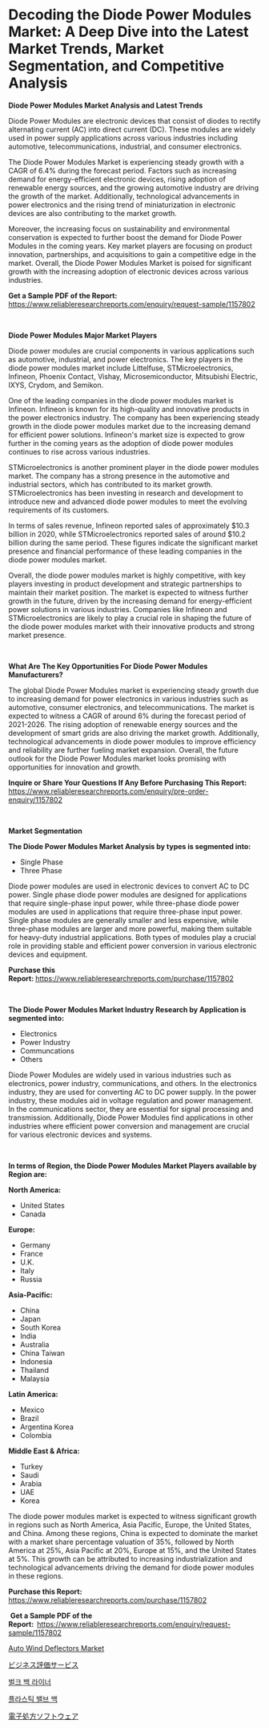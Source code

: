 <p><h1>Decoding the Diode Power Modules Market: A Deep Dive into the Latest Market Trends, Market Segmentation, and Competitive Analysis</h1></p><p><strong>Diode Power Modules Market Analysis and Latest Trends</strong></p>
<p><p>Diode Power Modules are electronic devices that consist of diodes to rectify alternating current (AC) into direct current (DC). These modules are widely used in power supply applications across various industries including automotive, telecommunications, industrial, and consumer electronics.</p><p>The Diode Power Modules Market is experiencing steady growth with a CAGR of 6.4% during the forecast period. Factors such as increasing demand for energy-efficient electronic devices, rising adoption of renewable energy sources, and the growing automotive industry are driving the growth of the market. Additionally, technological advancements in power electronics and the rising trend of miniaturization in electronic devices are also contributing to the market growth.</p><p>Moreover, the increasing focus on sustainability and environmental conservation is expected to further boost the demand for Diode Power Modules in the coming years. Key market players are focusing on product innovation, partnerships, and acquisitions to gain a competitive edge in the market. Overall, the Diode Power Modules Market is poised for significant growth with the increasing adoption of electronic devices across various industries.</p></p>
<p><strong>Get a Sample PDF of the Report:&nbsp;</strong> <a href="https://www.reliableresearchreports.com/enquiry/request-sample/1157802">https://www.reliableresearchreports.com/enquiry/request-sample/1157802</a></p>
<p>&nbsp;</p>
<p><strong>Diode Power Modules Major Market Players</strong></p>
<p><p>Diode power modules are crucial components in various applications such as automotive, industrial, and power electronics. The key players in the diode power modules market include Littelfuse, STMicroelectronics, Infineon, Phoenix Contact, Vishay, Microsemiconductor, Mitsubishi Electric, IXYS, Crydom, and Semikon.</p><p>One of the leading companies in the diode power modules market is Infineon. Infineon is known for its high-quality and innovative products in the power electronics industry. The company has been experiencing steady growth in the diode power modules market due to the increasing demand for efficient power solutions. Infineon's market size is expected to grow further in the coming years as the adoption of diode power modules continues to rise across various industries.</p><p>STMicroelectronics is another prominent player in the diode power modules market. The company has a strong presence in the automotive and industrial sectors, which has contributed to its market growth. STMicroelectronics has been investing in research and development to introduce new and advanced diode power modules to meet the evolving requirements of its customers.</p><p>In terms of sales revenue, Infineon reported sales of approximately $10.3 billion in 2020, while STMicroelectronics reported sales of around $10.2 billion during the same period. These figures indicate the significant market presence and financial performance of these leading companies in the diode power modules market.</p><p>Overall, the diode power modules market is highly competitive, with key players investing in product development and strategic partnerships to maintain their market position. The market is expected to witness further growth in the future, driven by the increasing demand for energy-efficient power solutions in various industries. Companies like Infineon and STMicroelectronics are likely to play a crucial role in shaping the future of the diode power modules market with their innovative products and strong market presence.</p></p>
<p>&nbsp;</p>
<p><strong>What Are The Key Opportunities For Diode Power Modules Manufacturers?</strong></p>
<p><p>The global Diode Power Modules market is experiencing steady growth due to increasing demand for power electronics in various industries such as automotive, consumer electronics, and telecommunications. The market is expected to witness a CAGR of around 6% during the forecast period of 2021-2026. The rising adoption of renewable energy sources and the development of smart grids are also driving the market growth. Additionally, technological advancements in diode power modules to improve efficiency and reliability are further fueling market expansion. Overall, the future outlook for the Diode Power Modules market looks promising with opportunities for innovation and growth.</p></p>
<p><strong>Inquire or Share Your Questions If Any Before Purchasing This Report:</strong> <a href="https://www.reliableresearchreports.com/enquiry/pre-order-enquiry/1157802">https://www.reliableresearchreports.com/enquiry/pre-order-enquiry/1157802</a></p>
<p>&nbsp;</p>
<p><strong>Market Segmentation</strong></p>
<p><strong>The Diode Power Modules Market Analysis by types is segmented into:</strong></p>
<p><ul><li>Single Phase</li><li>Three Phase</li></ul></p>
<p><p>Diode power modules are used in electronic devices to convert AC to DC power. Single phase diode power modules are designed for applications that require single-phase input power, while three-phase diode power modules are used in applications that require three-phase input power. Single phase modules are generally smaller and less expensive, while three-phase modules are larger and more powerful, making them suitable for heavy-duty industrial applications. Both types of modules play a crucial role in providing stable and efficient power conversion in various electronic devices and equipment.</p></p>
<p><strong>Purchase this Report:&nbsp;</strong><a href="https://www.reliableresearchreports.com/purchase/1157802">https://www.reliableresearchreports.com/purchase/1157802</a></p>
<p>&nbsp;</p>
<p><strong>The Diode Power Modules Market Industry Research by Application is segmented into:</strong></p>
<p><ul><li>Electronics</li><li>Power Industry</li><li>Communcations</li><li>Others</li></ul></p>
<p><p>Diode Power Modules are widely used in various industries such as electronics, power industry, communications, and others. In the electronics industry, they are used for converting AC to DC power supply. In the power industry, these modules aid in voltage regulation and power management. In the communications sector, they are essential for signal processing and transmission. Additionally, Diode Power Modules find applications in other industries where efficient power conversion and management are crucial for various electronic devices and systems.</p></p>
<p>&nbsp;</p>
<p><strong>In terms of Region, the Diode Power Modules Market Players available by Region are:</strong></p>
<p>
    <p> <strong> North America: </strong>
        <ul>
            <li>United States</li>
            <li>Canada</li>
        </ul>
        </p> 
    <p> <strong> Europe: </strong>
        <ul>
            <li>Germany</li>
            <li>France</li>
            <li>U.K.</li>
            <li>Italy</li>
            <li>Russia</li>
        </ul>
        </p> 
    <p> <strong> Asia-Pacific: </strong>
        <ul>
            <li>China</li>
            <li>Japan</li>
            <li>South Korea</li>
            <li>India</li>
            <li>Australia</li>
            <li>China Taiwan</li>
            <li>Indonesia</li>
            <li>Thailand</li>
            <li>Malaysia</li>
        </ul>
        </p> 
    <p> <strong> Latin America: </strong>
        <ul>
            <li>Mexico</li>
            <li>Brazil</li>
            <li>Argentina Korea</li>
            <li>Colombia</li>
        </ul>
        </p> 
    <p> <strong> Middle East & Africa: </strong>
        <ul>
            <li>Turkey</li>
            <li>Saudi</li>
            <li>Arabia</li>
            <li>UAE</li>
            <li>Korea</li>
        </ul>
    </p>
    </p>
<p><p>The diode power modules market is expected to witness significant growth in regions such as North America, Asia Pacific, Europe, the United States, and China. Among these regions, China is expected to dominate the market with a market share percentage valuation of 35%, followed by North America at 25%, Asia Pacific at 20%, Europe at 15%, and the United States at 5%. This growth can be attributed to increasing industrialization and technological advancements driving the demand for diode power modules in these regions.</p></p>
<p><strong>Purchase this Report: </strong><a href="https://www.reliableresearchreports.com/purchase/1157802">https://www.reliableresearchreports.com/purchase/1157802</a></p>
<p>&nbsp;<strong>Get a Sample PDF of the Report:&nbsp;&nbsp;</strong><a href="https://www.reliableresearchreports.com/enquiry/request-sample/1157802">https://www.reliableresearchreports.com/enquiry/request-sample/1157802</a></p>
<p><strong></strong></p>
<p><p><a href="https://issuu.com/reportprime-2/docs/auto-wind-deflectors-market-size-2030.pptx">Auto Wind Deflectors Market</a></p><p><a href="https://github.com/avwofrml53535/Market-Research-Report-List-1/blob/main/157486512570.md">ビジネス評価サービス</a></p><p><a href="https://github.com/lzuwsfreyoq70/Market-Research-Report-List-1/blob/main/309449811727.md">벌크 백 라이너</a></p><p><a href="https://github.com/TrevorKruvalis5678/Market-Research-Report-List-1/blob/main/366722411728.md">플라스틱 밸브 백</a></p><p><a href="https://github.com/vtbvgl20191192/Market-Research-Report-List-1/blob/main/204594012571.md">電子処方ソフトウェア</a></p></p>